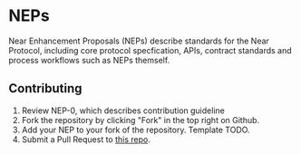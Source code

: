 # NEPs

Near Enhancement Proposals (NEPs) describe standards for the Near Protocol, including core protocol specfication, APIs, contract standards and process workflows such as NEPs themself.

## Contributing

1. Review NEP-0, which describes contribution guideline
2. Fork the repository by clicking "Fork" in the top right on Github.
3. Add your NEP to your fork of the repository. Template TODO.
4. Submit a Pull Request to [this repo](https://github.com/nearprotocol/NEPs).


